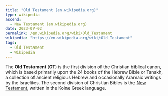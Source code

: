 ```yaml
---
title: "Old Testament (en.wikipedia.org)"
type: wikipedia
ascend:
  - New Testament (en.wikipedia.org)
date: 2023-07-02
permalink: /en.wikipedia.org/wiki/Old_Testament
wikipedia: "https://en.wikipedia.org/wiki/Old_Testament"
tags:
  - Old Testament
  - Wikipedia
---
```

The **Old Testament** (**OT**) is the first division of the Christian biblical canon, which is based primarily upon the 24 books of the Hebrew Bible or Tanakh, a collection of ancient religious Hebrew and occasionally Aramaic writings by the Israelites. The second division of Christian Bibles is the [New Testament](/en.wikipedia.org/wiki/New_Testament), written in the Koine Greek language.